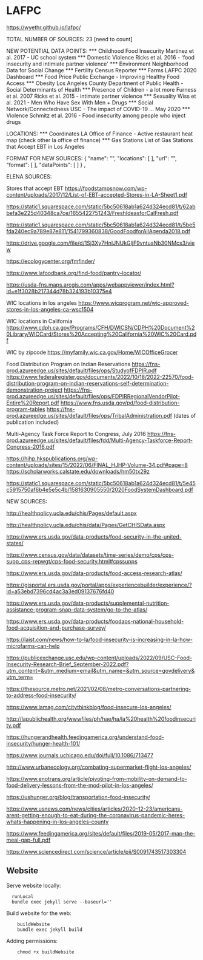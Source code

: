 # LAFPC

https://wyethr.github.io/lafpc/

TOTAL NUMBER OF SOURCES: 23 [need to count]

NEW POTENTIAL DATA POINTS: 
*** Childhood Food Insecurity
    Martinez et al. 2017 - UC school system
*** Domestic Violence
    Ricks et al. 2016 - 'food insecurity and intimiate partner violence'
*** Environment
    Neighborhood Data for Social Change
*** Fertility 
    Census Reporter
*** Farms
    LAFPC 2020 Dashboard
*** Food Price
    Public Exchange - Improving Healthy Food Access
*** Obesity 
    Los Angeles County Department of Public Health - Social Determinants of Health
*** Presence of Children - a lot more 
    Furness et al. 2007
    Ricks et al. 2015 - intimate partner violence
*** Sexuality 
    Wiss et al. 2021 - Men Who Have Sex With Men + Drugs
*** Social Network/Connectedness
    USC - The impact of COVID-19 ... May 2020
*** Violence 
    Schmitz et al. 2016 - Food insecurity among people who inject drugs

LOCATIONS: 
*** Coordinates 
    LA Office of Finance - Active restaurant heat map (check other la office of finance)
*** Gas Stations
    List of Gas Stations that Accept EBT in Los Angeles

FORMAT FOR NEW SOURCES: 
{
      "name": "",
      "locations": [
      ],
      "url": "",
      "format": [
      ],
      "dataPoints": [
      ]
    }
    ,

ELENA SOURCES: 

Stores that accept EBT
https://foodstampsnow.com/wp-content/uploads/2017/12/List-of-EBT-accepted-Stores-in-LA-Sheet1.pdf

https://static1.squarespace.com/static/5bc50618ab1a624d324ecd81/t/62abbefa3e225d40348ca7ce/1655422751243/FreshIdeasforCalFresh.pdf

https://static1.squarespace.com/static/5bc50618ab1a624d324ecd81/t/5be5fda240ec9a789e87e811/1541799360838/GoodFoodforAllAgenda2018.pdf

https://drive.google.com/file/d/1Sj3Xy7HnIJNUkGIjF9vntuaNb30NMcs3/view

https://ecologycenter.org/fmfinder/

https://www.lafoodbank.org/find-food/pantry-locator/

https://usda-fns.maps.arcgis.com/apps/webappviewer/index.html?id=e1f3028b217344d78b324193b10375e4

WIC locations in los angeles
https://www.wicprogram.net/wic-approved-stores-in-los-angeles-ca-wsc1504

WIC locations in California
https://www.cdph.ca.gov/Programs/CFH/DWICSN/CDPH%20Document%20Library/WICCard/Stores%20Accepting%20California%20WIC%20Card.pdf

WIC by zipcode
https://myfamily.wic.ca.gov/Home/WICOfficeGrocer

Food Distribution Program on Indian Reservations
https://fns-prod.azureedge.us/sites/default/files/ops/StudyofFDPIR.pdf
https://www.federalregister.gov/documents/2022/10/18/2022-22570/food-distribution-program-on-indian-reservations-self-determination-demonstration-project
https://fns-prod.azureedge.us/sites/default/files/ops/FDPIRRegionalVendorPilot-Entire%20Report.pdf
https://www.fns.usda.gov/pd/food-distribution-program-tables
https://fns-prod.azureedge.us/sites/default/files/ops/TribalAdministration.pdf
(dates of publication included)

Multi-Agency Task Force Report to Congress, July 2016
https://fns-prod.azureedge.us/sites/default/files/fdd/Multi-Agency-Taskforce-Report-Congress-2016.pdf

https://hjhp.hkspublications.org/wp-content/uploads/sites/15/2022/06/FINAL_HJHP-Volume-34.pdf#page=8
https://scholarworks.calstate.edu/downloads/hm50tx29z

https://static1.squarespace.com/static/5bc50618ab1a624d324ecd81/t/5e45c5915750af6b4e5e5c4b/1581630905550/2020FoodSystemDashboard.pdf

NEW SOURCES: 

http://healthpolicy.ucla.edu/chis/Pages/default.aspx

http://healthpolicy.ucla.edu/chis/data/Pages/GetCHISData.aspx

https://www.ers.usda.gov/data-products/food-security-in-the-united-states/

https://www.census.gov/data/datasets/time-series/demo/cps/cps-supp_cps-repwgt/cps-food-security.html#cpssupps

https://www.ers.usda.gov/data-products/food-access-research-atlas/

https://gisportal.ers.usda.gov/portal/apps/experiencebuilder/experience/?id=a53ebd7396cd4ac3a3ed09137676fd40

https://www.ers.usda.gov/data-products/supplemental-nutrition-assistance-program-snap-data-system/go-to-the-atlas/

https://www.ers.usda.gov/data-products/foodaps-national-household-food-acquisition-and-purchase-survey/

https://laist.com/news/how-to-la/food-insecurity-is-increasing-in-la-how-microfarms-can-help

https://publicexchange.usc.edu/wp-content/uploads/2022/09/USC-Food-Insecurity-Research-Brief_September-2022.pdf?utm_content=&utm_medium=email&utm_name=&utm_source=govdelivery&utm_term=

https://thesource.metro.net/2021/02/08/metro-conversations-partnering-to-address-food-insecurity/

https://www.lamag.com/citythinkblog/food-insecure-los-angeles/

http://lapublichealth.org/wwwfiles/ph/hae/ha/la%20health%20foodinsecurity.pdf

https://hungerandhealth.feedingamerica.org/understand-food-insecurity/hunger-health-101/

https://www.journals.uchicago.edu/doi/full/10.1086/713477

http://www.urbanecology.org/combating-supermarket-flight-los-angeles/

https://www.enotrans.org/article/pivoting-from-mobility-on-demand-to-food-delivery-lessons-from-the-mod-pilot-in-los-angeles/

https://ushunger.org/blog/transportation-food-insecurity/

https://www.usnews.com/news/cities/articles/2020-12-23/americans-arent-getting-enough-to-eat-during-the-coronavirus-pandemic-heres-whats-happening-in-los-angeles-county 

https://www.feedingamerica.org/sites/default/files/2019-05/2017-map-the-meal-gap-full.pdf

https://www.sciencedirect.com/science/article/pii/S0091743517303304 

## Website

Serve website locally:
```
  runLocal
  bundle exec jekyll serve --baseurl=''
```

Build website for the web: 
```
    buildWebsite
    bundle exec jekyll build
```

Adding permissions: 
``` 
    chmod +x buildWebsite
```
